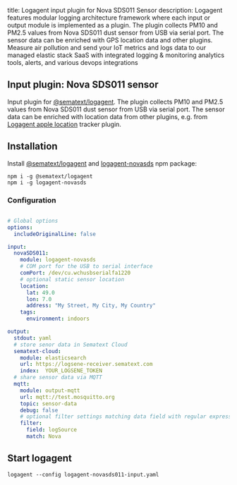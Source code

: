 title: Logagent input plugin for Nova SDS011 Sensor
description: Logagent features modular logging architecture framework where each input or output module is implemented as a plugin. The plugin collects PM10 and PM2.5 values from Nova SDS011 dust sensor from USB via serial port. The sensor data can be enriched with GPS location data and other plugins. Measure air pollution and send your IoT metrics and logs data to our managed elastic stack SaaS with integrated logging & monitoring analytics tools, alerts, and various devops integrations 

## Input plugin: Nova SDS011 sensor

Input plugin for [@sematext/logagent](https://sematext.com/logagent/). The plugin collects PM10 and PM2.5 values from Nova SDS011 dust sensor from USB via serial port. The sensor data can be enriched with location data from other plugins, e.g. from [Logagent apple location](/docs/logagent/logagent-apple-location) tracker plugin. 

## Installation 

Install [@sematext/logagent](https://www.npmjs.com/package/@sematext/logagent) and [logagent-novasds](https://www.npmjs.com/package/logagent-novasds) npm package: 

```
npm i -g @sematext/logagent 
npm i -g logagent-novasds
```
 
### Configuration

```yaml

# Global options
options:
  includeOriginalLine: false

input:
  novaSDS011:
    module: logagent-novasds
    # COM port for the USB to serial interface
    comPort: /dev/cu.wchusbserialfa1220
    # optional static sensor location
    location:  
      lat: 49.0
      lon: 7.0
      address: "My Street, My City, My Country"
    tags: 
      environment: indoors

output: 
  stdout: yaml
  # store senor data in Sematext Cloud
  sematext-cloud:
    module: elasticsearch
    url: https://logsene-receiver.sematext.com
    index:  YOUR_LOGSENE_TOKEN
  # share sensor data via MQTT
  mqtt:
    module: output-mqtt
    url: mqtt://test.mosquitto.org
    topic: sensor-data
    debug: false
    # optional filter settings matching data field with regular expressions
    filter: 
      field: logSource
      match: Nova

```

## Start logagent

```
logagent --config logagent-novasds011-input.yaml
```
